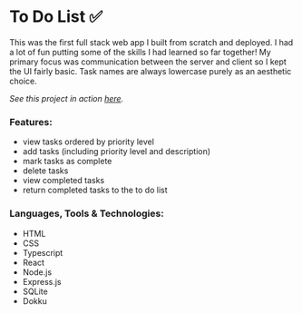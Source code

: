 # To Do List ✅

This was the first full stack web app I built from scratch and deployed. I had a lot of fun putting some of the skills I had learned so far together! My primary focus was communication between the server and client so I kept the UI fairly basic. Task names are always lowercase purely as an aesthetic choice. 

*See this project in action [here](https://cae-todos2.devacademy.nz/).*

### Features:
- view tasks ordered by priority level
- add tasks (including priority level and description)
- mark tasks as complete
- delete tasks
- view completed tasks
- return completed tasks to the to do list

### Languages, Tools & Technologies:
- HTML
- CSS
- Typescript
- React
- Node.js
- Express.js
- SQLite
- Dokku

